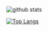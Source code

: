 <!--
**wakaka6/wakaka6** is a ✨ _special_ ✨ repository because its `README.md` (this file) appears on your GitHub profile.

Here are some ideas to get you started:

- 🔭 I’m currently working on ...
- 🌱 I’m currently learning ...
- 👯 I’m looking to collaborate on ...
- 🤔 I’m looking for help with ...
- 💬 Ask me about ...
- 📫 How to reach me: ...
- 😄 Pronouns: ...
- ⚡ Fun fact: ...
-->

<!-- ![wakaka6's GitHub stats](https://github-readme-stats.vercel.app/api?username=wakaka6&show_icons=true&theme=dracula) -->
<picture decoding="async" loading="lazy">
  <source media="(prefers-color-scheme: light)" srcset="https://raw.githubusercontent.com/wakaka6/wakaka6/output/github-stats.png">
  <source media="(prefers-color-scheme: dark)" srcset="https://raw.githubusercontent.com/wakaka6/wakaka6/output/github-stats-dark.png">
  <img alt="github stats" src="https://pixel-profile.vercel.app/api/github-stats?username=wakaka6&screen_effect=false&theme=fuji&hide=avatar&dithering=true">
</picture>

[![Top Langs](https://github-readme-stats.vercel.app/api/top-langs/?username=wakaka6&layout=compact&hide=javascript,html,vim%20script,vim,shell,Vim%20Snippet,css&theme=dracula)](https://github.com/anuraghazra/github-readme-stats)
